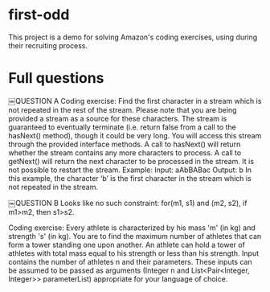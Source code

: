 first-odd
=========

This project is a demo for solving Amazon's coding exercises, using during their recruiting process.

Full questions
=========

￼QUESTION A
Coding exercise:
Find the first character in a stream which is not repeated in the rest of the stream. Please note that you are being provided a stream as a source for these characters. The stream is guaranteed to eventually terminate (i.e. return false from a call to the hasNext() method), though it could be very long. You will access this stream through the provided interface methods. A call to hasNext() will return whether the stream contains any more characters to process. A call to getNext() will return the next character to be processed in the stream. It is not possible to restart the stream.
Example:
Input: aAbBABac
Output: b
In this example, the character ‘b’ is the first character in the stream which is not repeated in the stream.

￼QUESTION B
Looks like no such constraint: for(m1, s1) and (m2, s2), if m1>m2, then s1>s2.

Coding exercise:
Every athlete is characterized by his mass 'm' (in kg) and strength 's' (in kg).
You are to find the maximum number of athletes that can form a tower standing one upon another.
An athlete can hold a tower of athletes with total mass equal to his strength or less than his strength.
Input contains the number of athletes n and their parameters.
These inputs can be assumed to be passed as arguments (Integer n and List<Pair<Integer, Integer>> parameterList) appropriate for your language of choice.